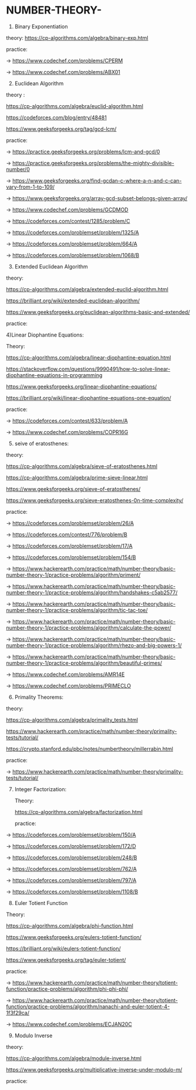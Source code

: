 # NUMBER-THEORY-
  
   
   1) Binary Exponentiation 

   theory:  https://cp-algorithms.com/algebra/binary-exp.html
  
   practice:  
   
   -> https://www.codechef.com/problems/CPERM
  
   -> https://www.codechef.com/problems/ABX01
   
   2) Euclidean Algorithm
   
   theory : 
   
   https://cp-algorithms.com/algebra/euclid-algorithm.html
   
   https://codeforces.com/blog/entry/48481
            
   https://www.geeksforgeeks.org/tag/gcd-lcm/
   
   
            
  practice:
  
  -> https://practice.geeksforgeeks.org/problems/lcm-and-gcd/0
  
  -> https://practice.geeksforgeeks.org/problems/the-mighty-divisible-number/0
  
  -> https://www.geeksforgeeks.org/find-gcdan-c-where-a-n-and-c-can-vary-from-1-to-109/
  
  -> https://www.geeksforgeeks.org/array-gcd-subset-belongs-given-array/
 
  -> https://www.codechef.com/problems/GCDMOD
  
  -> https://codeforces.com/contest/1285/problem/C
  
  -> https://codeforces.com/problemset/problem/1325/A
  
  -> https://codeforces.com/problemset/problem/664/A
  
  -> https://codeforces.com/problemset/problem/1068/B
  
  
  3) Extended Euclidean Algorithm
  
  theory:
  
  https://cp-algorithms.com/algebra/extended-euclid-algorithm.html
  
  https://brilliant.org/wiki/extended-euclidean-algorithm/
  
  https://www.geeksforgeeks.org/euclidean-algorithms-basic-and-extended/
  
  
  practice:
  
  
  
  
  4)Linear Diophantine Equations:
  
  Theory: 
  
  https://cp-algorithms.com/algebra/linear-diophantine-equation.html
  
  https://stackoverflow.com/questions/9990491/how-to-solve-linear-diophantine-equations-in-programming
          
  https://www.geeksforgeeks.org/linear-diophantine-equations/
          
  https://brilliant.org/wiki/linear-diophantine-equations-one-equation/
  
  practice:
  
  -> https://codeforces.com/contest/633/problem/A
  
  -> https://www.codechef.com/problems/COPR16G
          
  
  5) seive of eratosthenes:
  
  theory:
  
  https://cp-algorithms.com/algebra/sieve-of-eratosthenes.html
  
  https://cp-algorithms.com/algebra/prime-sieve-linear.html
  
  https://www.geeksforgeeks.org/sieve-of-eratosthenes/
  
  https://www.geeksforgeeks.org/sieve-eratosthenes-0n-time-complexity/
  
  practice:
  
  -> https://codeforces.com/problemset/problem/26/A
  
  -> https://codeforces.com/contest/776/problem/B
  
  -> https://codeforces.com/problemset/problem/17/A
  
  -> https://codeforces.com/problemset/problem/154/B
  
  -> https://www.hackerearth.com/practice/math/number-theory/basic-number-theory-1/practice-problems/algorithm/priment/
  
  -> https://www.hackerearth.com/practice/math/number-theory/basic-number-theory-1/practice-problems/algorithm/handshakes-c5ab2577/
  
  -> https://www.hackerearth.com/practice/math/number-theory/basic-number-theory-1/practice-problems/algorithm/tic-tac-toe/
  
  -> https://www.hackerearth.com/practice/math/number-theory/basic-number-theory-1/practice-problems/algorithm/calculate-the-power/
  
  -> https://www.hackerearth.com/practice/math/number-theory/basic-number-theory-1/practice-problems/algorithm/rhezo-and-big-powers-1/
  
  -> https://www.hackerearth.com/practice/math/number-theory/basic-number-theory-1/practice-problems/algorithm/beautiful-primes/
  
  -> https://www.codechef.com/problems/AMR14E
  
  -> https://www.codechef.com/problems/PRIMECLO
  
  6) Primality Theorems:
  
   theory:
   
   https://cp-algorithms.com/algebra/primality_tests.html
   
   
   https://www.hackerearth.com/practice/math/number-theory/primality-tests/tutorial/
   
   https://crypto.stanford.edu/pbc/notes/numbertheory/millerrabin.html
   
   
   practice:
   
   -> https://www.hackerearth.com/practice/math/number-theory/primality-tests/tutorial/
   
   
   7) Integer Factorization:
      
      Theory:
      
      https://cp-algorithms.com/algebra/factorization.html
      
      
      practice:
      
      
   -> https://codeforces.com/problemset/problem/150/A
      
   -> https://codeforces.com/problemset/problem/172/D
      
   -> https://codeforces.com/problemset/problem/248/B
      
   -> https://codeforces.com/problemset/problem/762/A
      
   -> https://codeforces.com/problemset/problem/797/A
      
   -> https://codeforces.com/problemset/problem/1108/B
   
   
   8) Euler Totient Function
   
   Theory:
   
   https://cp-algorithms.com/algebra/phi-function.html
   
   https://www.geeksforgeeks.org/eulers-totient-function/
   
   https://brilliant.org/wiki/eulers-totient-function/
   
   https://www.geeksforgeeks.org/tag/euler-totient/
   
   practice:
   
   
   -> https://www.hackerearth.com/practice/math/number-theory/totient-function/practice-problems/algorithm/phi-phi-phi/
   
   -> https://www.hackerearth.com/practice/math/number-theory/totient-function/practice-problems/algorithm/nanachi-and-euler-totient-4-1f3f29ca/
   
   -> https://www.codechef.com/problems/ECJAN20C
   
   
   9) Modulo Inverse
   
   theory: 
          
      
   https://cp-algorithms.com/algebra/module-inverse.html
          
   https://www.geeksforgeeks.org/multiplicative-inverse-under-modulo-m/
          
   practice:
   
          
   
      
   
   
  
  
  
  
  
  
